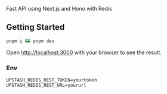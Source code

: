 Fast API using Next.js and Hono with Redis

## Getting Started

```bash
pnpm i && pnpm dev
```

Open [http://localhost:3000](http://localhost:3000) with your browser to see the result.

### Env

```
UPSTASH_REDIS_REST_TOKEN=yourtoken
UPSTASH_REDIS_REST_URL=yoururl
```